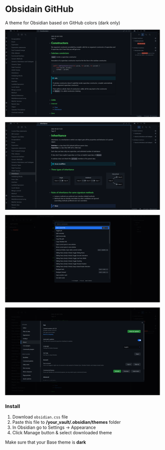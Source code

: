 # Obsidain GitHub
A theme for Obsidian based on GitHub colors (dark only)

![Screenshot-1](/screenshots/note.png)

![Screenshot-1](/screenshots/note-2.png)

![Screenshot-2](/screenshots/command-palette.png)

![Screenshot-3](/screenshots/settings.png)

### Install
1. Download `obsidian.css` file
2. Paste this file to **/your_vault/.obsidian/themes** folder
3. In Obsidian go to Settings -> Appearance 
4. Click Manage button & select downloaded theme

Make sure that your Base theme is **dark**